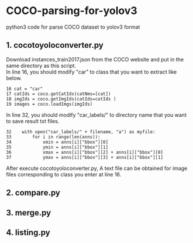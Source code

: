 # COCO-parsing-for-yolov3
python3 code for parse COCO dataset to yolov3 format

## 1. cocotoyoloconverter.py
Download instances_train2017.json from the COCO website and put in the same directory as this script.   
In line 16, you should modify "car" to class that you want to extract like below.   
```(python3)
16 cat = "car"   
17 catIds = coco.getCatIds(catNms=[cat])
18 imgIds = coco.getImgIds(catIds=catIds )
19 images = coco.loadImgs(imgIds)
```

In line 32, you should modify "car_labels/" to directory name that you want to save result txt files.
```(python3)
32    with open("car_labels/" + filename, "a") as myfile:
33        for i in range(len(anns)):
34            xmin = anns[i]["bbox"][0]
35            ymin = anns[i]["bbox"][1]
36            xmax = anns[i]["bbox"][2] + anns[i]["bbox"][0]
37            ymax = anns[i]["bbox"][3] + anns[i]["bbox"][1]
```

After execute cocotoyoloconverter.py, A text file can be obtained for image files corresponding to class you enter at line 16.

## 2. compare.py

## 3. merge.py

## 4. listing.py

